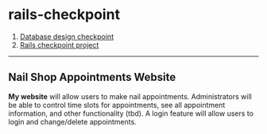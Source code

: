 # rails-checkpoint
1. [Database design checkpoint](https://docs.google.com/document/d/1ih9THE6vi3MRzcb-NmuYARsmfnLBzdGjBp_llxsKAvU/edit#heading=h.u96y36zbc4n4)
2. [Rails checkpoint project](https://docs.google.com/document/d/1Nr6RlTA3eg4GH8axRVMdkjH368e9Mm58tuoMhQAjDiQ/edit)
---
## Nail Shop Appointments Website
**My website** will allow users to make nail appointments. Administrators will be able to control time slots for appointments, see all appointment information, and other functionality (tbd). A login feature will allow users to login and change/delete appointments.
